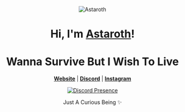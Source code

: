 <p align="center">
  <img src="https://i.pinimg.com/originals/c3/fe/c4/c3fec4cf3377321d3f3a8c6e62c477aa.gif" alt="Astaroth">
</p>



<h1 align="center">Hi, I'm <a href="https://github.com/maybeninja">Astaroth</a>!</h1>
<h1 align="center">Wanna Survive But I Wish To Live </h1>

<p align="center">
  <strong><a href="https://github.com/maybeninja">Website</a></strong> |
  <strong><a href="https://discord.com/users/1134820915889315861">Discord</a></strong> |
  <strong><a href="https://instagram.com/mxybeninja">Instagram</a></strong>

</p>

<div align="center">
  <a href="https://discord.com/users/1134820915889315861">
    <img src="https://lanyard.cnrad.dev/api/1134820915889315861?showDisplayName=true&idleMessage=idling..." alt="Discord Presence" />
  </a>
</div>


<p align="center">Just A Curious Being ✨ </p>
